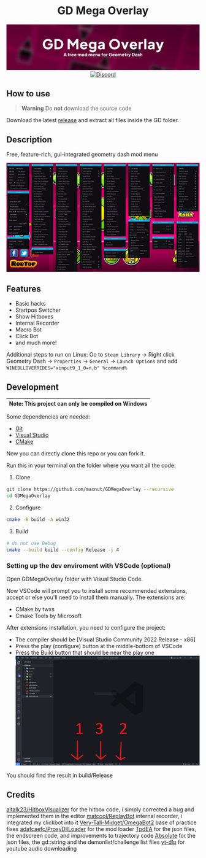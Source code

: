 <div align="center">
  
# GD Mega Overlay
![](/docs/img/banner.png)
[![Discord](https://img.shields.io/badge/Discord-white?style=flat&logo=discord)](https://discord.gg/nbDjEg7SSU)
</div>

## How to use
> **Warning**
> Do __not__ download the source code

Download the latest [release](https://github.com/maxnut/GDMegaOverlay/releases/latest) and extract all files inside the GD folder.

## Description

Free, feature-rich, gui-integrated geometry dash mod menu

![Menu screen](/docs/img/screen.jpg)

## Features

* Basic hacks
* Startpos Switcher
* Show Hitboxes
* Internal Recorder
* Macro Bot
* Click Bot
* and much more!

Additional steps to run on Linux: Go to `Steam Library` -> Right click Geometry Dash -> `Properties` -> `General` -> `Launch Options` and add `WINEDLLOVERRIDES="xinput9_1_0=n,b" %command%`

## Development

| Note: This project can only be compiled on Windows |
| --- |

Some dependencies are needed:
* [Git](https://git-scm.com/)
* [Visual Studio](https://visualstudio.microsoft.com/)
* [CMake](https://cmake.org/)

Now you can directly clone this repo or you can fork it.

Run this in your terminal on the folder where you want all the code:

1. Clone
```bash
git clone https://github.com/maxnut/GDMegaOverlay --recursive
cd GDMegaOverlay
```

2. Configure
```bash
cmake -B build -A win32
```

3. Build
```bash
# do not use Debug
cmake --build build --config Release -j 4
```

### Setting up the dev enviroment with VSCode (optional)

Open GDMegaOverlay folder with Visual Studio Code.

Now VSCode will prompt you to install some recommended extensions, accept or else you'll need to install them manually.
The extensions are:
* CMake by twxs
* Cmake Tools by Microsoft

After extensions installation, you need to configure the project:
* The compiler should be [Visual Studio Community 2022 Release - x86]
* Press the play (configure) button at the middle-bottom of VSCode
* Press the Build button that should be near the play one 
![alt text](/docs/img/vscode_config.png)

You should find the result in build/Release

## Credits

[altalk23/HitboxVisualizer](https://github.com/altalk23/HitboxVisualizer) for the hitbox code, i simply corrected a bug and implemented them in the editor
[matcool/ReplayBot](https://github.com/matcool/ReplayBot) internal recorder, i integrated my clickbot into it
[Very-Tall-Midget/OmegaBot2](https://github.com/Very-Tall-Midget/OmegaBot2) base of practice fixes
[adafcaefc/ProxyDllLoader](https://github.com/adafcaefc/ProxyDllLoader) for the mod loader
[TpdEA](https://discord.gg/AXhTdHUd2R) for the json files, the endscreen code, and improvements to trajectory code
[Absolute](https://github.com/absoIute) for the json files, the gd::string and the demonlist/challenge list files
[yt-dlp](https://github.com/yt-dlp/yt-dlp) for youtube audio downloading
